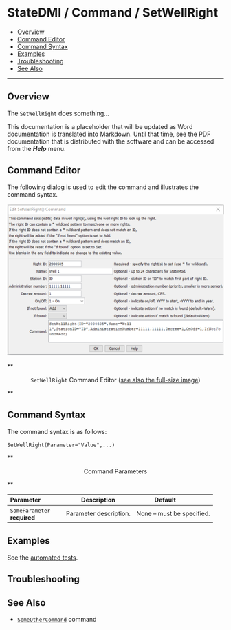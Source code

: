 # StateDMI / Command / SetWellRight #

* [Overview](#overview)
* [Command Editor](#command-editor)
* [Command Syntax](#command-syntax)
* [Examples](#examples)
* [Troubleshooting](#troubleshooting)
* [See Also](#see-also)

-------------------------

## Overview ##

The `SetWellRight` does something...

This documentation is a placeholder that will be updated as Word documentation is translated into Markdown.
Until that time, see the PDF documentation that is distributed with the software and can be accessed
from the ***Help*** menu.

## Command Editor ##

The following dialog is used to edit the command and illustrates the command syntax.

![SetWellRight](SetWellRight.png)

**<p style="text-align: center;">
`SetWellRight` Command Editor (<a href="../SetWellRight.png">see also the full-size image</a>)
</p>**

## Command Syntax ##

The command syntax is as follows:

```text
SetWellRight(Parameter="Value",...)
```
**<p style="text-align: center;">
Command Parameters
</p>**

| **Parameter**&nbsp;&nbsp;&nbsp;&nbsp;&nbsp;&nbsp;&nbsp;&nbsp;&nbsp;&nbsp;&nbsp;&nbsp; | **Description** | **Default**&nbsp;&nbsp;&nbsp;&nbsp;&nbsp;&nbsp;&nbsp;&nbsp;&nbsp;&nbsp; |
| --------------|-----------------|----------------- |
|`SomeParameter`<br>**required**|Parameter description.|None – must be specified.|

## Examples ##

See the [automated tests](https://github.com/OpenWaterFoundation/cdss-app-statedmi-main/tree/master/test/regression/commands/SetWellRight).

## Troubleshooting ##

## See Also ##

* [`SomeOtherCommand`](../SomeOtherCommand/SomeOtherCommand) command
